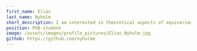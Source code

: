 ```yaml
---
first_name: Elias
last_name: Nyholm
short_description: I am interested in theoretical aspects of equivariant neural networks and spherical computer vision.
position: PhD student
image: /assets/images/profile_pictures/Elias_Nyholm.jpg
github: https://github.com/nyholme
---
```

